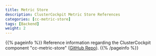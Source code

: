 ```yaml
---
title: Metric Store
description: ClusterCockpit Metric Store References
categories: [cc-metric-store]
tags: [Backend]
weight: 2
---
```


{{% pageinfo %}}
Reference information regarding the ClusterCockpit component "cc-metric-store" ([GitHub Repo](https://github.com/ClusterCockpit/cc-metric-store "See GitHub")).
{{% /pageinfo %}}
